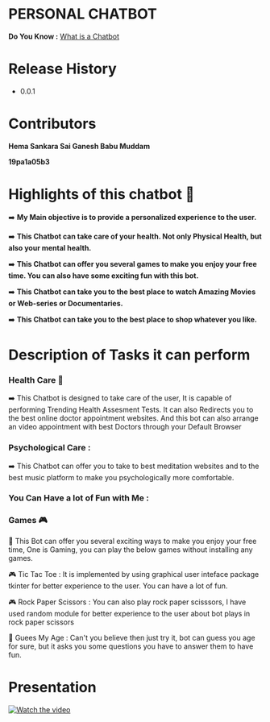 # PERSONAL CHATBOT

**Do You Know :** [What is a Chatbot](https://en.wikipedia.org/wiki/Chatbot "What is a Chatbot") 

# Release History
- 0.0.1

# Contributors

**Hema Sankara Sai Ganesh Babu Muddam**

**19pa1a05b3**

# Highlights of this chatbot :dart:

:arrow_right:  **My Main objective is to provide a personalized experience to the user.**

:arrow_right:  **This Chatbot can take care of your health. Not only Physical Health, but also your mental health.**

:arrow_right:  **This Chatbot can offer you several games to make you enjoy your free time. You can also have some exciting fun with this bot.**

:arrow_right:  **This Chatbot can take you to the best place to watch Amazing Movies or Web-series or Documentaries.**

:arrow_right:  **This Chatbot can take you to the best place to shop whatever you like.**

# Description of Tasks it can perform

### Health Care :hospital:
:arrow_right:  This Chatbot is designed to take care of the user, It is capable of performing Trending Health Assesment Tests. It can also Redirects you to the best online doctor appointment websites. And this bot can also arrange an video appointment with best Doctors through your Default Browser

### Psychological Care :
:arrow_right: This Chatbot can offer you to take to best meditation websites and to the best music platform to make you psychologically more comfortable.

### You Can Have a lot of Fun with Me :

### Games :video_game:

:diamond_shape_with_a_dot_inside: This Bot can offer you several exciting ways to make you enjoy your free time, One is Gaming, you can play the below games without installing any games.

:video_game: Tic Tac Toe : It is implemented by using graphical user inteface package tkinter for better experience to the user. You can have a lot of fun.

:video_game: Rock Paper Scissors : You can also play rock paper scisssors, I have used random module for better experience to the user about bot plays in rock paper scissors

:thought_balloon: Guees My Age : Can't you believe then just try it, bot can guess you age for sure, but it asks you some questions you have to answer them to have fun.




# Presentation

[![Watch the video](https://i.imgur.com/vKb2F1B.png)](https://www.youtube.com/watch?v=8ELbX5CMomE)


